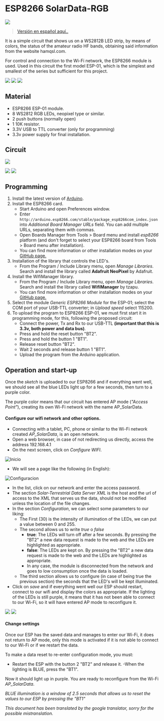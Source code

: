 # ESP8266 SolarData-RGB

![](https://image.ibb.co/cVrU7S/IMG0.jpg)


> [Versión en español aquí..](https://github.com/DonJaume/ESP8266_SolarData_RGB)

It is a simple circuit that shows us on a WS2812B LED strip, by means of colors, the status of the amateur radio HF bands, obtaining said information from the website hamqsl.com.

For control and connection to the Wi-Fi network, the ESP8266 module is used. Used in this circuit the first model ESP-01, which is the simplest and smallest of the series but sufficient for this project.

![](https://image.ibb.co/bzdOHS/Secuencia.gif)
![](https://image.ibb.co/dshHcS/secuencia_reinicio.gif)
[![](https://image.ibb.co/dNiyZ7/Secuencia_config.gif)](https://image.ibb.co/fD1o1n/secuencia_config2.gif)



## Material

- ESP8266 ESP-01 module.
- 8 WS2812 RGB LEDs, neopixel type or similar.
- 2 push buttons (normally open)
- 1 10K resistor.
- 3.3V USB to TTL converter (only for programming)
- 3.3v power supply for final installation.

## Circuit
![](https://image.ibb.co/eKOgMn/circuito.jpg)


![](https://image.ibb.co/ck4tZ7/LED_RGB_f.jpg)
![](https://image.ibb.co/i8Y97S/LED_RGB_t.jpg)


## Programming
1. Install the latest version of [Arduino](https://www.arduino.cc/en/Main/Software).
2. Install the ESP8266 card.
	- Start Arduino and open Preferences window.
	- Enter ```http://arduino.esp8266.com/stable/package_esp8266com_index.json``` into *Additional Board Manager URLs* field. You can add multiple URLs, separating them with commas.
	- Open Boards Manager from Tools > Board menu and install *esp8266* platform (and don't forget to select your ESP8266 board from Tools > Board menu after installation).
	- You can find more information or other installation modes on your [GitHub page.](https://github.com/esp8266/Arduino) 
3. Installation of the library that controls the LED's.
	- From the Program / Include Library menu, open *Manage Libraries*. Search and install the library called **Adafruit NeoPixel** by Adafruit.
4. Install the WifiManager library.
	- From the Program / Include Library menu, open *Manage Libraries*. Search and install the library called **WifiManager** by tzapu.
	- You can find more information or other installation modes on your [GitHub page.](https://github.com/tzapu/WiFiManager)
5. Select the module *Generic ESP8266 Module* for the ESP-01; select the COM port of your USB-TTL converter; in *Upload speed* select 115200.
6. To upload the program to ESP8266 ESP-01, we must first start it in programming mode, for this, following the proposed circuit:
	- Connect the power, Tx and Rx to our USB-TTL **(important that this is 3.3v, both power and data bus)**.
	- Press and hold the reset button "BT2".
	- Press and hold the button 1 "BT1".
	- Release reset button "BT2".
	- Wait 2 seconds and release button 1 "BT1".
	- Upload the program from the Arduino application.


## Operation and start-up
Once the *sketch* is uploaded to our ESP8266 and if everything went well, we should see all the blue LEDs light up for a few seconds, then turn to a purple color.

The purple color means that our circuit has entered AP mode (*"Access Point"*), creating its own Wi-Fi network with the name AP_SolarData.

#### Configure our wifi network and other options.
- Connecting with a tablet, PC, phone or similar to the Wi-Fi network created *AP_SolarData*, is an open network.
- Open a web browser, in case of not redirecting us directly, access the address 192.168.4.1
- On the next screen, click on *Configure WIFI*.

![Inicio](https://image.ibb.co/mxW0CS/IMG1.jpg)

- We will see a page like the following (in English):

![Configuracion](https://image.ibb.co/fdesRn/IMG2.jpg)

- In the list, click on our network and enter the access password.
- The section *Solar-Terrestrial Data Server XML* is the host and the url of access to the XML that serves us the data, should not be modified unless the location of the file changes.
- In the section *Configuration*, we can select some parameters to our liking:
	- The First (30) is the intensity of illumination of the LEDs, we can put a value between 0 and 255.
	- The second allows us to write *true* o *false*
		- **true**: The LEDs will turn off after a few seconds. By pressing the "BT2" a new data request is made to the web and the LEDs are highlighted as appropriate.
		- **false**: The LEDs are kept on. By pressing the "BT2" a new data request is made to the web and the LEDs are highlighted as appropriate.
		- In any case, the module is disconnected from the network and goes to low consumption once the data is loaded.
	- The third section allows us to configure (in case of being true the previous section) the seconds that the LED's will be kept illuminated.
- Click on *save* and if everything went well our ESP should restart, connect to our wifi and display the colors as appropriate. If the lighting of the LEDs is still purple, it means that it has not been able to connect to our Wi-Fi, so it will have entered AP mode to reconfigure it.

![](https://image.ibb.co/e4O2Rn/IMG3.jpg) 
![](https://image.ibb.co/nMbBK7/IMG4.jpg)


#### Change settings
Once our ESP has the saved data and manages to enter our Wi-Fi, it does not return to AP mode, only this mode is activated if it is not able to connect to our Wi-Fi or if we restart the data.

To make a data reset to re-enter configuration mode, you must:

- Restart the ESP with the button 2 "BT2" and release it.
-When the lighting is BLUE, press the "BT1".

Now it should light up in purple. You are ready to reconfigure from the Wi-Fi *AP_SolarData*.

*BLUE illumination is a window of 2.5 seconds that allows us to reset the values to our ESP by pressing the "BT1"*

*This document has been translated by the google translator, sorry for the possible mistranslation.*




